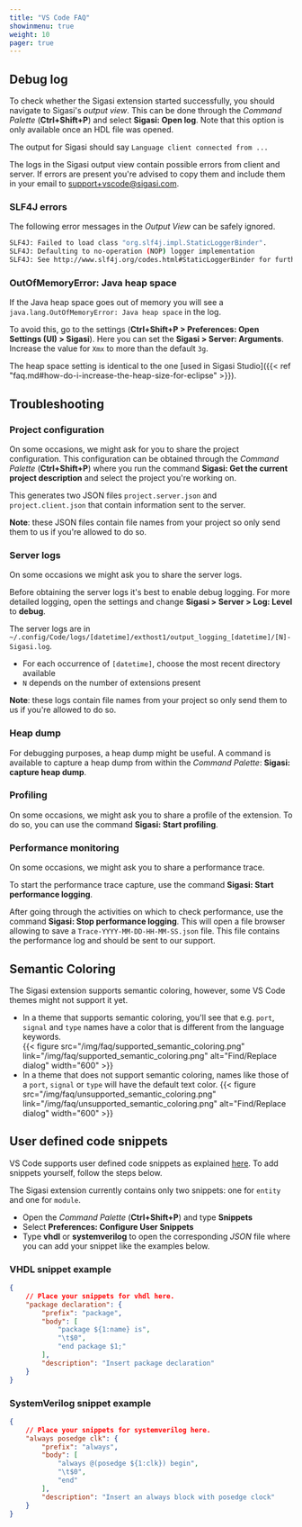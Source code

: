 ```yaml
---
title: "VS Code FAQ"
showinmenu: true
weight: 10
pager: true
---
```


## Debug log

To check whether the Sigasi extension started successfully, you should navigate to Sigasi's _output view_.
This can be done through the _Command Palette_ (**Ctrl+Shift+P**) and select **Sigasi: Open log**.
Note that this option is only available once an HDL file was opened.

The output for Sigasi should say `Language client connected from ...`

The logs in the Sigasi output view contain possible errors from client and server.
If errors are present you're advised to copy them and include them in your email to [support+vscode@sigasi.com](mailto:support+vscode@sigasi.com).

### SLF4J errors

The following error messages in the _Output View_ can be safely ignored.

``` sh
SLF4J: Failed to load class "org.slf4j.impl.StaticLoggerBinder".
SLF4J: Defaulting to no-operation (NOP) logger implementation
SLF4J: See http://www.slf4j.org/codes.html#StaticLoggerBinder for further details.
```

### OutOfMemoryError: Java heap space

If the Java heap space goes out of memory you will see a `java.lang.OutOfMemoryError: Java heap space` in the log.

To avoid this, go to the settings (**Ctrl+Shift+P > Preferences: Open Settings (UI) > Sigasi**).
Here you can set the **Sigasi > Server: Arguments**. Increase the value for `Xmx` to more than the default `3g`.

The heap space setting is identical to the one [used in Sigasi Studio]({{< ref "faq.md#how-do-i-increase-the-heap-size-for-eclipse" >}}).

## Troubleshooting

### Project configuration

On some occasions, we might ask for you to share the project configuration.
This configuration can be obtained through the _Command Palette_ (**Ctrl+Shift+P**) where you run the command **Sigasi: Get the current project description** and select the project you're working on.

This generates two JSON files `project.server.json` and `project.client.json` that contain information sent to the server.

**Note**: these JSON files contain file names from your project so only send them to us if you're allowed to do so.

### Server logs

On some occasions we might ask you to share the server logs.

Before obtaining the server logs it's best to enable debug logging.
For more detailed logging, open the settings and change **Sigasi > Server > Log: Level** to **debug**.  

The server logs are in `~/.config/Code/logs/[datetime]/exthost1/output_logging_[datetime]/[N]-Sigasi.log`.

* For each occurrence of `[datetime]`, choose the most recent directory available
* `N` depends on the number of extensions present

**Note**: these logs contain file names from your project so only send them to us if you're allowed to do so.

### Heap dump

For debugging purposes, a heap dump might be useful.
A command is available to capture a heap dump from within the _Command Palette_: **Sigasi: capture heap dump**.

### Profiling

On some occasions, we might ask you to share a profile of the extension.
To do so, you can use the command **Sigasi: Start profiling**.

### Performance monitoring

On some occasions, we might ask you to share a performance trace.

To start the performance trace capture, use the command **Sigasi: Start performance logging**.

After going through the activities on which to check performance, use the command **Sigasi: Stop performance logging**.
This will open a file browser allowing to save a `Trace-YYYY-MM-DD-HH-MM-SS.json` file.
This file contains the performance log and should be sent to our support.

## Semantic Coloring

The Sigasi extension supports semantic coloring, however, some VS Code themes might not support it yet.

* In a theme that supports semantic coloring, you'll see that e.g. `port`, `signal` and `type` names have a color that is different from the language keywords.  
{{< figure src="/img/faq/supported_semantic_coloring.png" link="/img/faq/supported_semantic_coloring.png" alt="Find/Replace dialog" width="600" >}}
* In a theme that does not support semantic coloring, names like those of a `port`, `signal` or `type` will have the default text color.
{{< figure src="/img/faq/unsupported_semantic_coloring.png" link="/img/faq/unsupported_semantic_coloring.png" alt="Find/Replace dialog" width="600" >}}

## User defined code snippets

VS Code supports user defined code snippets as explained [here](https://code.visualstudio.com/docs/editor/userdefinedsnippets). To add snippets yourself, follow the steps below.

The Sigasi extension currently contains only two snippets: one for `entity` and one for `module`.

* Open the _Command Palette_ (**Ctrl+Shift+P**) and type **Snippets**
* Select **Preferences: Configure User Snippets**
* Type **vhdl** or **systemverilog** to open the corresponding _JSON_ file where you can add your snippet like the examples below.

### VHDL snippet example

``` json
{
    // Place your snippets for vhdl here.
    "package declaration": {
        "prefix": "package",
        "body": [
            "package ${1:name} is",
            "\t$0",
            "end package $1;"
        ],
        "description": "Insert package declaration"
    }
}
```

### SystemVerilog snippet example

```json
{
    // Place your snippets for systemverilog here.
    "always posedge clk": {
        "prefix": "always",
        "body": [
            "always @(posedge ${1:clk}) begin",
            "\t$0",
            "end"
        ],
        "description": "Insert an always block with posedge clock"
    }
}
```
